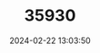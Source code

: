 ---
title: "35930"
category: "Camellia gilbertii"
draft: false
date: 2024-02-22 13:03:50
languages:
  Chinese: ["zhong yue duan rui cha"]
---